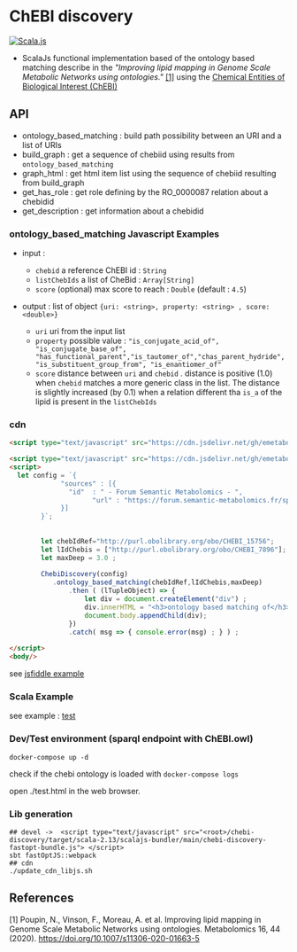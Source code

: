 # ChEBI discovery

[![Scala.js](https://www.scala-js.org/assets/badges/scalajs-1.5.0.svg)](https://www.scala-js.org)

- ScalaJs functional implementation based of the ontology based matching describe in the 
  *"Improving lipid mapping in Genome Scale Metabolic Networks using ontologies."* [[1]](#1) using the 
  [Chemical Entities of Biological Interest (ChEBI)](https://www.ebi.ac.uk/chebi/)

## API 
 
 - ontology_based_matching : build path possibility between an URI and a list of URIs 
 - build_graph             : get a sequence of chebiid using results from `ontology_based_matching`
 - graph_html              : get html item list using the sequence of chebiid resulting from build_graph
 - get_has_role            : get role defining by the RO_0000087 relation about a chebidid
 - get_description         : get information about a chebidid

### ontology_based_matching Javascript Examples 

- input : 
  - `chebid` a reference ChEBI id : `String`
  - `listChebIds` a list of CheBid : `Array[String]` 
  - `score` (optional) max score to reach : `Double` (default : `4.5`)

- output : list of object `{uri: <string>, property: <string> , score: <double>}` 
  - `uri` uri from the input list
  - `property` possible value : `"is_conjugate_acid_of", "is_conjugate_base_of",
    "has_functional_parent","is_tautomer_of","chas_parent_hydride","is_substituent_group_from",
    "is_enantiomer_of"` 
  - `score` distance between `uri` and `chebid` . distance is positive (1.0) when `chebid` matches a more generic class 
    in the list. The distance is slightly increased (by 0.1) when a relation different tha `is_a` of the lipid
    is present in the `listChebIds`

### cdn

```html
<script type="text/javascript" src="https://cdn.jsdelivr.net/gh/emetabohub/chebi-discovery@latest/dist/chebi-discovery-web.js">
```


```html
<script type="text/javascript" src="https://cdn.jsdelivr.net/gh/emetabohub/chebi-discovery@latest/dist/chebi-discovery-web.js"> </script>
<script>
  let config = `{
             "sources" : [{
               "id"  : " - Forum Semantic Metabolomics - ",
			         "url" : "https://forum.semantic-metabolomics.fr/sparql"
             }]
        }`;
        
        
        let chebIdRef="http://purl.obolibrary.org/obo/CHEBI_15756";
        let lIdChebis = ["http://purl.obolibrary.org/obo/CHEBI_7896"];
        let maxDeep = 3.0 ;
        
        ChebiDiscovery(config)
           .ontology_based_matching(chebIdRef,lIdChebis,maxDeep)
               .then ( (lTupleObject) => {
                   let div = document.createElement("div") ;
                   div.innerHTML = "<h3>ontology based matching of</h3> <pre>"+JSON.stringify(lTupleObject)+"</code>" ;
                   document.body.appendChild(div);
               })
               .catch( msg => { console.error(msg) ; } ) ;
                
</script>
<body/>
 ```

see [jsfiddle example](https://jsfiddle.net/ofilangi/6avgw0md/31/)

### Scala Example

see example : [test](./src/test/scala)

### Dev/Test environment (sparql endpoint with ChEBI.owl)

``` 
docker-compose up -d
```
check if the chebi ontology is loaded with `docker-compose logs`

open ./test.html in the web browser.


### Lib generation

```shell=
## devel ->  <script type="text/javascript" src="<root>/chebi-discovery/target/scala-2.13/scalajs-bundler/main/chebi-discovery-fastopt-bundle.js"> </script> 
sbt fastOptJS::webpack
## cdn
./update_cdn_libjs.sh
```

## References
<a id="1">[1]</a>
Poupin, N., Vinson, F., Moreau, A. et al. Improving lipid mapping in Genome Scale Metabolic Networks using ontologies. Metabolomics 16, 44 (2020). https://doi.org/10.1007/s11306-020-01663-5
